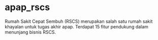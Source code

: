 # apap_rscs
Rumah Sakit Cepat Sembuh (RSCS) merupakan salah satu rumah sakit khayalan untuk tugas akhir apap. Terdapat 15 fitur pendukung dalam menunjang bisnis RSCS.
